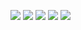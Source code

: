 <a target="new" href="https://www.youtube.com/@AdrianDolinay"><img border=0 src="https://img.shields.io/badge/YouTube-red?style=for-the-badge&logo=youtube&logoColor=white"></a>
<a target="new" href="https://www.linkedin.com/in/adrian-dolinay-frm-96a289106/"><img border=0 src="https://img.shields.io/badge/LinkedIn-0077B5?style=for-the-badge&logo=linkedin&logoColor=white"></a>
<a target="new" href="https://twitter.com/DolinayG"><img border=0 src="https://img.shields.io/twitter/follow/:DolinayG"></a>
<a target="new" href="https://adriandolinay.medium.com/"><img border=0 src="https://img.shields.io/badge/Medium-darkblue"></a>
<a target="new" href="https://odysee.com/@adriandolinay:0"><img border=0 src="https://img.shields.io/badge/Odysee-hotpink"></a>

<!--
**ad17171717/ad17171717** is a ✨ _special_ ✨ repository because its `README.md` (this file) appears on your GitHub profile.

Here are some ideas to get you started:

- 🔭 I’m currently working on ...
- 🌱 I’m currently learning ...
- 👯 I’m looking to collaborate on ...
- 🤔 I’m looking for help with ...
- 💬 Ask me about ...
- 📫 How to reach me: ...
- 😄 Pronouns: ...
- ⚡ Fun fact: ...
-->
